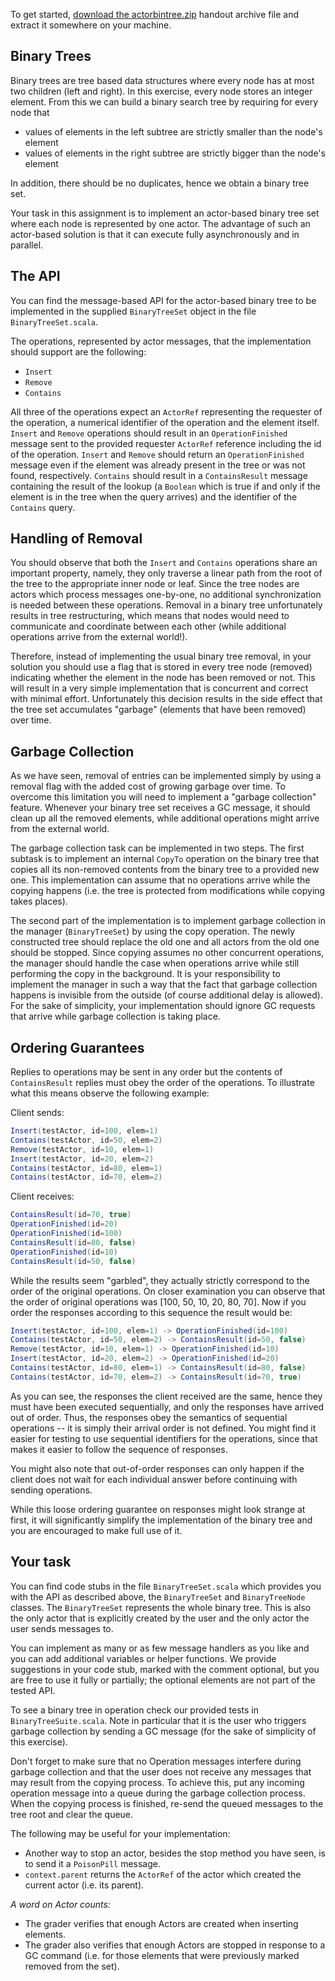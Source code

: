 To get started, [download the actorbintree.zip](https://moocs.scala-lang.org/~dockermoocs/handouts/scala-3/actorbintree.zip) handout archive file and extract it somewhere on your machine.

## Binary Trees

Binary trees are tree based data structures where every node has at most two children (left and right). In this exercise, every node stores an integer element. From this we can build a binary search tree by requiring for every node that

- values of elements in the left subtree are strictly smaller than the node's element
- values of elements in the right subtree are strictly bigger than the node's element

In addition, there should be no duplicates, hence we obtain a binary tree set.

Your task in this assignment is to implement an actor-based binary tree set where each node is represented by one actor. The advantage of such an actor-based solution is that it can execute fully asynchronously and in parallel.

## The API

You can find the message-based API for the actor-based binary tree to be implemented in the supplied `BinaryTreeSet` object in the file `BinaryTreeSet.scala`.

The operations, represented by actor messages, that the implementation should support are the following:

- `Insert`
- `Remove`
- `Contains`

All three of the operations expect an `ActorRef` representing the requester of the operation, a numerical identifier of the operation and the element itself. `Insert` and `Remove` operations should result in an `OperationFinished` message sent to the provided requester `ActorRef` reference including the id of the operation. `Insert` and `Remove` should return an `OperationFinished` message even if the element was already present in the tree or was not found, respectively. `Contains` should result in a `ContainsResult` message containing the result of the lookup (a `Boolean` which is true if and only if the element is in the tree when the query arrives) and the identifier of the `Contains` query.

## Handling of Removal

You should observe that both the `Insert` and `Contains` operations share an important property, namely, they only traverse a linear path from the root of the tree to the appropriate inner node or leaf. Since the tree nodes are actors which process messages one-by-one, no additional synchronization is needed between these operations. Removal in a binary tree unfortunately results in tree restructuring, which means that nodes would need to communicate and coordinate between each other (while additional operations arrive from the external world!).

Therefore, instead of implementing the usual binary tree removal, in your solution you should use a flag that is stored in every tree node (removed) indicating whether the element in the node has been removed or not. This will result in a very simple implementation that is concurrent and correct with minimal effort. Unfortunately this decision results in the side effect that the tree set accumulates "garbage" (elements that have been removed) over time.

## Garbage Collection

As we have seen, removal of entries can be implemented simply by using a removal flag with the added cost of growing garbage over time. To overcome this limitation you will need to implement a "garbage collection" feature. Whenever your binary tree set receives a GC message, it should clean up all the removed elements, while additional operations might arrive from the external world.

The garbage collection task can be implemented in two steps. The first subtask is to implement an internal `CopyTo` operation on the binary tree that copies all its non-removed contents from the binary tree to a provided new one. This implementation can assume that no operations arrive while the copying happens (i.e. the tree is protected from modifications while copying takes places).

The second part of the implementation is to implement garbage collection in the manager (`BinaryTreeSet`) by using the copy operation. The newly constructed tree should replace the old one and all actors from the old one should be stopped. Since copying assumes no other concurrent operations, the manager should handle the case when operations arrive while still performing the copy in the background. It is your responsibility to implement the manager in such a way that the fact that garbage collection happens is invisible from the outside (of course additional delay is allowed). For the sake of simplicity, your implementation should ignore GC requests that arrive while garbage collection is taking place.

## Ordering Guarantees

Replies to operations may be sent in any order but the contents of `ContainsResult` replies must obey the order of the operations. To illustrate what this means observe the following example:

Client sends:

```scala
Insert(testActor, id=100, elem=1) 
Contains(testActor, id=50, elem=2) 
Remove(testActor, id=10, elem=1)
Insert(testActor, id=20, elem=2) 
Contains(testActor, id=80, elem=1)
Contains(testActor, id=70, elem=2) 
```

Client receives:

```scala
ContainsResult(id=70, true) 
OperationFinished(id=20) 
OperationFinished(id=100) 
ContainsResult(id=80, false) 
OperationFinished(id=10) 
ContainsResult(id=50, false) 
```

While the results seem "garbled", they actually strictly correspond to the order of the original operations. On closer examination  you can observe that the order of original operations was [100, 50, 10, 20, 80, 70]. Now if you order the responses according to this sequence the result would be:

```scala
Insert(testActor, id=100, elem=1) -> OperationFinished(id=100) 
Contains(testActor, id=50, elem=2) -> ContainsResult(id=50, false) 
Remove(testActor, id=10, elem=1) -> OperationFinished(id=10) 
Insert(testActor, id=20, elem=2) -> OperationFinished(id=20) 
Contains(testActor, id=80, elem=1) -> ContainsResult(id=80, false) 
Contains(testActor, id=70, elem=2) -> ContainsResult(id=70, true) 
```

As you can see, the responses the client received are the same, hence they must have been executed sequentially, and only the responses have arrived out of order. Thus, the responses obey the semantics of sequential operations -- it is simply their arrival order is not defined. You might find it easier for testing to use sequential identifiers for the operations, since that makes it easier to follow the sequence of responses.

You might also note that out-of-order responses can only happen if the client does not wait for each individual answer before continuing with sending operations.

While this loose ordering guarantee on responses might look strange at first, it will significantly simplify the implementation of the binary tree and you are encouraged to make full use of it.

## Your task

You can find code stubs in the file `BinaryTreeSet.scala` which provides you with the API as described above, the `BinaryTreeSet` and `BinaryTreeNode` classes. The `BinaryTreeSet` represents the whole binary tree. This is also the only actor that is explicitly created by the user and the only actor the user sends messages to.

You can implement as many or as few message handlers as you like and you can add additional variables or helper functions. We provide suggestions in your code stub, marked with the comment optional, but you are free to use it fully or partially; the optional elements are not part of the tested API.

To see a binary tree in operation check our provided tests in `BinaryTreeSuite.scala`. Note in particular that it is the user who triggers garbage collection by sending a GC message (for the sake of simplicity of this exercise).

Don't forget to make sure that no Operation messages interfere during garbage collection and that the user does not receive any messages that may result from the copying process. To achieve this, put any incoming operation message into a queue during the garbage collection process. When the copying process is finished, re-send the queued messages to the tree root and clear the queue.

The following may be useful for your implementation:

- Another way to stop an actor, besides the stop method you have seen, is to send it a `PoisonPill` message.
- `context.parent` returns the `ActorRef` of the actor which created the current actor (i.e. its parent).

*A word on Actor counts:*

- The grader verifies that enough Actors are created when inserting elements.
- The grader also verifies that enough Actors are stopped in response to a GC command (i.e. for those elements that were previously marked removed from the set). 